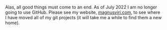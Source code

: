Alas, all good things must come to an end. As of July 2022 I am no longer going to use GitHub. Please see my website, [magnusviri.com](https://magnusviri.com), to see where I have moved all of my git projects (it will take me a while to find them a new home).
